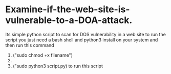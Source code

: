 # Examine-if-the-web-site-is-vulnerable-to-a-DOA-attack.

Its simple python script to scan for DOS vulnerability in a web site to run the script you just need a bash shell and python3 install on your system and then run this command

1. ("sudo chmod +x filename")
2. 
3. ("sudo python3 script.py) to run this script
